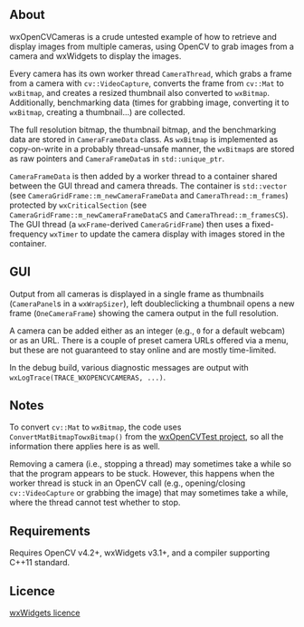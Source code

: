 About
---------

wxOpenCVCameras is a crude untested example of how to retrieve and display
images from multiple cameras, using OpenCV to grab images from a camera
and wxWidgets to display the images.

Every camera has its own worker thread `CameraThread`, which grabs a frame
from a camera with `cv::VideoCapture`, converts the frame from `cv::Mat`
to `wxBitmap`, and creates a resized thumbnail also converted to `wxBitmap`.
Additionally, benchmarking data (times for grabbing image, converting
it to `wxBitmap`, creating a thumbnail...) are collected.

The full resolution bitmap, the thumbnail bitmap, and the benchmarking data
are stored  in `CameraFrameData` class. As `wxBitmap` is implemented as
copy-on-write in a probably thread-unsafe manner, the `wxBitmap`s are stored
as raw pointers and `CameraFrameData`s in `std::unique_ptr`.

`CameraFrameData` is then added by a worker thread to a container
shared between the GUI thread and camera threads. The container is `std::vector`
(see `CameraGridFrame::m_newCameraFrameData` and `CameraThread::m_frames`) protected
by `wxCriticalSection` (see `CameraGridFrame::m_newCameraFrameDataCS`
and `CameraThread::m_framesCS`). The GUI thread (a `wxFrame`-derived `CameraGridFrame`)
then uses a fixed-frequency `wxTimer` to update the camera display with images stored
in the container.

GUI
---------
Output from all cameras is displayed in a single frame as thumbnails (`CameraPanel`s
in a `wxWrapSizer`), left doubleclicking a thumbnail opens a new frame (`OneCameraFrame`)
showing the camera output in the full resolution.

A camera can be added either as an integer (e.g., `0` for a default webcam) or as an URL.
There is a couple of preset camera URLs offered via a menu, but these are not guaranteed
to stay online and are mostly time-limited.

In the debug build, various diagnostic messages are output with `wxLogTrace(TRACE_WXOPENCVCAMERAS, ...)`.

Notes
---------
To convert `cv::Mat` to `wxBitmap`, the code uses `ConvertMatBitmapTowxBitmap()` from the 
[wxOpenCVTest project](https://github.com/PBfordev/wxopencvtest), so all the information there applies here is as well.

Removing a camera (i.e., stopping a thread) may sometimes take a while so that the program
appears to be stuck. However, this happens when the worker thread is stuck in an OpenCV call
(e.g., opening/closing `cv::VideoCapture` or grabbing the image) that may sometimes take a while,
where the thread cannot test whether to stop.

Requirements
---------
Requires OpenCV v4.2+, wxWidgets v3.1+, and a compiler supporting C++11 standard.

Licence
---------
[wxWidgets licence](https://github.com/wxWidgets/wxWidgets/blob/master/docs/licence.txt)